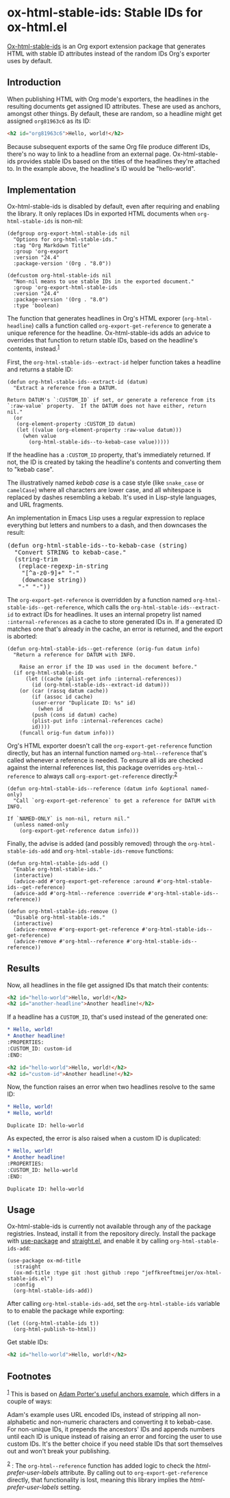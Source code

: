 
# ox-html-stable-ids: Stable IDs for ox-html.el

[Ox-html-stable-ids](https://github.com/jeffkreeftmeijer/ox-html-stable-ids.el) is an Org export extension package that generates HTML with stable ID attributes instead of the random IDs Org's exporter uses by default.


## Introduction

When publishing HTML with Org mode's exporters, the headlines in the resulting documents get assigned ID attributes. These are used as anchors, amongst other things. By default, these are random, so a headline might get assigned `org81963c6` as its ID:

```html
<h2 id="org81963c6">Hello, world!</h2>
```

Because subsequent exports of the same Org file produce different IDs, there's no way to link to a headline from an external page. Ox-html-stable-ids provides stable IDs based on the titles of the headlines they're attached to. In the example above, the headline's ID would be "hello-world".


## Implementation

Ox-html-stable-ids is disabled by default, even after requiring and enabling the library. It only replaces IDs in exported HTML documents when `org-html-stable-ids` is non-nil:

```emacs-lisp
(defgroup org-export-html-stable-ids nil
  "Options for org-html-stable-ids."
  :tag "Org Markdown Title"
  :group 'org-export
  :version "24.4"
  :package-version '(Org . "8.0"))

(defcustom org-html-stable-ids nil
  "Non-nil means to use stable IDs in the exported document."
  :group 'org-export-html-stable-ids
  :version "24.4"
  :package-version '(Org . "8.0")
  :type 'boolean)
```

The function that generates headlines in Org's HTML exporer (`org-html-headline`) calls a function called `org-export-get-reference` to generate a unique reference for the headline. Ox-html-stable-ids adds an advice to overrides that function to return stable IDs, based on the headline's contents, instead.<sup><a id="fnr.1" class="footref" href="#fn.1" role="doc-backlink">1</a></sup>

First, the `org-html-stable-ids--extract-id` helper function takes a headline and returns a stable ID:

```emacs-lisp
(defun org-html-stable-ids--extract-id (datum)
  "Extract a reference from a DATUM.

Return DATUM's `:CUSTOM_ID` if set, or generate a reference from its
`:raw-value` property.  If the DATUM does not have either, return
nil."
  (or
   (org-element-property :CUSTOM_ID datum)
   (let ((value (org-element-property :raw-value datum)))
     (when value
       (org-html-stable-ids--to-kebab-case value)))))
```

If the headline has a `:CUSTOM_ID` property, that's immediately returned. If not, the ID is created by taking the headline's contents and converting them to "kebab case".

<div class="aside" id="org8999d46">
<p>

</p>

<p>
The illustratively named <i>kebab case</i> is a case style (like <code>snake_case</code> or <code>camelCase</code>) where all characters are lower case, and all whitespace is replaced by dashes resembling a kebab.
It's used in Lisp-style languages, and URL fragments.
</p>

<p>
An implementation in Emacs Lisp uses a regular expression to replace everything but letters and numbers to a dash, and then downcases the result:
</p>

<div class="org-src-container">
<pre class="src src-emacs-lisp" id="org98d1c19">(defun org-html-stable-ids--to-kebab-case (string)
  "Convert STRING to kebab-case."
  (string-trim
   (replace-regexp-in-string
    "[^a-z0-9]+" "-"
    (downcase string))
   "-" "-"))
</pre>
</div>

</div>

The `org-export-get-reference` is overridden by a function named `org-html-stable-ids--get-reference`, which calls the `org-html-stable-ids--extract-id` to extract IDs for headlines. It uses an internal propetry list named `:internal-references` as a cache to store generated IDs in. If a generated ID matches one that's already in the cache, an error is returned, and the export is aborted:

```emacs-lisp
(defun org-html-stable-ids--get-reference (orig-fun datum info)
  "Return a reference for DATUM with INFO.

    Raise an error if the ID was used in the document before."
  (if org-html-stable-ids
      (let ((cache (plist-get info :internal-references))
	    (id (org-html-stable-ids--extract-id datum)))
	(or (car (rassq datum cache))
	    (if (assoc id cache)
		(user-error "Duplicate ID: %s" id)
	      (when id
		(push (cons id datum) cache)
		(plist-put info :internal-references cache)
		id))))
    (funcall orig-fun datum info)))
```

Org's HTML exporter doesn't call the `org-export-get-reference` function directly, but has an internal function named `org-html--reference` that's called whenever a reference is needed. To ensure all ids are checked against the internal references list, this package overrides `org-html--reference` to always call `org-export-get-reference` directly:<sup><a id="fnr.2" class="footref" href="#fn.2" role="doc-backlink">2</a></sup>

```emacs-lisp
(defun org-html-stable-ids--reference (datum info &optional named-only)
  "Call `org-export-get-reference` to get a reference for DATUM with INFO.

If `NAMED-ONLY` is non-nil, return nil."
  (unless named-only
    (org-export-get-reference datum info)))
```

Finally, the advise is added (and possibly removed) through the `org-html-stable-ids-add` and `org-html-stable-ids-remove` functions:

```emacs-lisp
(defun org-html-stable-ids-add ()
  "Enable org-html-stable-ids."
  (interactive)
  (advice-add #'org-export-get-reference :around #'org-html-stable-ids--get-reference)
  (advice-add #'org-html--reference :override #'org-html-stable-ids--reference))

(defun org-html-stable-ids-remove ()
  "Disable org-html-stable-ids."
  (interactive)
  (advice-remove #'org-export-get-reference #'org-html-stable-ids--get-reference)
  (advice-remove #'org-html--reference #'org-html-stable-ids--reference))
```


## Results

Now, all headlines in the file get assigned IDs that match their contents:

```html
<h2 id="hello-world">Hello, world!</h2>
<h2 id="another-headline">Another headline!</h2>
```

If a headline has a `CUSTOM_ID`, that's used instead of the generated one:

```org
* Hello, world!
* Another headline!
:PROPERTIES:
:CUSTOM_ID: custom-id
:END:
```

```html
<h2 id="hello-world">Hello, world!</h2>
<h2 id="custom-id">Another headline!</h2>
```

Now, the function raises an error when two headlines resolve to the same ID:

```org
* Hello, world!
* Hello, world!
```

```
Duplicate ID: hello-world
```

As expected, the error is also raised when a custom ID is duplicated:

```org
* Hello, world!
* Another headline!
:PROPERTIES:
:CUSTOM_ID: hello-world
:END:
```

```
Duplicate ID: hello-world
```


## Usage

Ox-html-stable-ids is currently not available through any of the package registries. Instead, install it from the repository direcly. Install the package with [use-package](https://github.com/jwiegley/use-package) and [straight.el](https://github.com/radian-software/straight.el), and enable it by calling `org-html-stable-ids-add`:

```emacs-lisp
(use-package ox-md-title
  :straight
  (ox-md-title :type git :host github :repo "jeffkreeftmeijer/ox-html-stable-ids.el")
  :config
  (org-html-stable-ids-add))
```

After calling `org-html-stable-ids-add`, set the `org-html-stable-ids` variable to to enable the package while exporting:

```emacs-lisp
(let ((org-html-stable-ids t))
  (org-html-publish-to-html))
```

Get stable IDs:

```html
<h2 id="hello-world">Hello, world!</h2>
```

## Footnotes

<sup><a id="fn.1" class="footnum" href="#fnr.1">1</a></sup> This is based on [Adam Porter's useful anchors example](https://github.com/alphapapa/unpackaged.el#export-to-html-with-useful-anchors), which differs in a couple of ways:

Adam's example uses URL encoded IDs, instead of stripping all non-alphabetic and non-numeric characters and converting it to kebab-case. For non-unique IDs, it prepends the ancestors' IDs and appends numbers until each ID is unique instead of raising an error and forcing the user to use custom IDs. It's the better choice if you need stable IDs that sort themselves out and won't break your publishing.

<sup><a id="fn.2" class="footnum" href="#fnr.2">2</a></sup> : The `org-html--reference` function has added logic to check the *html-prefer-user-labels* attribute. By calling out to `org-export-get-reference` directly, that functionality is lost, meaning this library implies the *html-prefer-user-labels* setting.